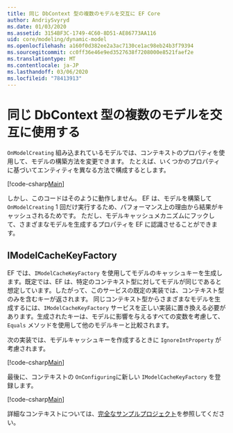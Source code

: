 ```yaml
---
title: 同じ DbContext 型の複数のモデルを交互に EF Core
author: AndriySvyryd
ms.date: 01/03/2020
ms.assetid: 3154BF3C-1749-4C60-8D51-AE86773AA116
uid: core/modeling/dynamic-model
ms.openlocfilehash: a160f0d382ee2a3ac7130ce1ac98eb24b3f79394
ms.sourcegitcommit: cc0ff36e46e9ed3527638f7208000e8521faef2e
ms.translationtype: MT
ms.contentlocale: ja-JP
ms.lasthandoff: 03/06/2020
ms.locfileid: "78413913"
---
```

# <a name="alternating-between-multiple-models-with-the-same-dbcontext-type"></a>同じ DbContext 型の複数のモデルを交互に使用する

`OnModelCreating` 組み込まれているモデルでは、コンテキストのプロパティを使用して、モデルの構築方法を変更できます。 たとえば、いくつかのプロパティに基づいてエンティティを異なる方法で構成するとします。

[!code-csharp[Main](../../../samples/core/Modeling/DynamicModel/DynamicContext.cs?name=OnModelCreating)]

しかし、このコードはそのように動作しません。 EF は、モデルを構築して `OnModelCreating` 1 回だけ実行するため、パフォーマンス上の理由から結果がキャッシュされるためです。 ただし、モデルキャッシュメカニズムにフックして、さまざまなモデルを生成するプロパティを EF に認識させることができます。

## <a name="imodelcachekeyfactory"></a>IModelCacheKeyFactory

EF では、`IModelCacheKeyFactory` を使用してモデルのキャッシュキーを生成します。既定では、EF は、特定のコンテキスト型に対してモデルが同じであると想定しています。したがって、このサービスの既定の実装では、コンテキスト型のみを含むキーが返されます。 同じコンテキスト型からさまざまなモデルを生成するには、`IModelCacheKeyFactory` サービスを正しい実装に置き換える必要があります。生成されたキーは、モデルに影響を与えるすべての変数を考慮して、`Equals` メソッドを使用して他のモデルキーと比較されます。

次の実装では、モデルキャッシュキーを作成するときに `IgnoreIntProperty` が考慮されます。

[!code-csharp[Main](../../../samples/core/Modeling/DynamicModel/DynamicModelCacheKeyFactory.cs?name=DynamicModel)]

最後に、コンテキストの `OnConfiguring`に新しい `IModelCacheKeyFactory` を登録します。

[!code-csharp[Main](../../../samples/core/Modeling/DynamicModel/DynamicContext.cs?name=OnConfiguring)]

詳細なコンテキストについては、[完全なサンプルプロジェクト](https://github.com/dotnet/EntityFramework.Docs/tree/master/samples/core/Modeling/DynamicModel)を参照してください。

